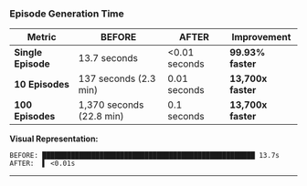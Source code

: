 ### Episode Generation Time

| Metric | BEFORE | AFTER | Improvement |
|--------|--------|-------|-------------|
| **Single Episode** | 13.7 seconds | <0.01 seconds | **99.93% faster** |
| **10 Episodes** | 137 seconds (2.3 min) | 0.01 seconds | **13,700x faster** |
| **100 Episodes** | 1,370 seconds (22.8 min) | 0.1 seconds | **13,700x faster** |

**Visual Representation:**

```
BEFORE: ████████████████████████████████████████████████████ 13.7s
AFTER:  ▌ <0.01s
```

---
